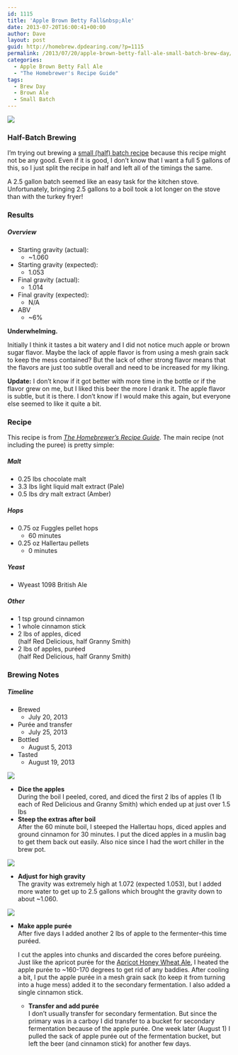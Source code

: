 ```yaml
---
id: 1115
title: 'Apple Brown Betty Fall&nbsp;Ale'
date: 2013-07-20T16:00:41+00:00
author: Dave
layout: post
guid: http://homebrew.dpdearing.com/?p=1115
permalink: /2013/07/20/apple-brown-betty-fall-ale-small-batch-brew-day/
categories:
  - Apple Brown Betty Fall Ale
  - "The Homebrewer's Recipe Guide"
tags:
  - Brew Day
  - Brown Ale
  - Small Batch
---
```

<img class="aligncenter" src="/wp-content/uploads/2013/07/20130725-231754-667x500.jpg" />

### Half-Batch Brewing

I&#8217;m trying out brewing a <a href="http://byo.com/stories/item/1378-small-scale-brewing" target="_blank">small (half) batch recipe</a> because this recipe might not be any good. Even if it is good, I don&#8217;t know that I want a full 5 gallons of this, so I just split the recipe in half and left all of the timings the same.

A 2.5 gallon batch seemed like an easy task for the kitchen stove. Unfortunately, bringing 2.5 gallons to a boil took a lot longer on the stove than with the turkey fryer!

<!--more-->

### Results

##### Overview

  * Starting gravity (actual): 
      * ~1.060
  * Starting gravity (expected): 
      * 1.053
  * Final gravity (actual): 
      * 1.014
  * Final gravity (expected): 
      * N/A
  * ABV 
      * ~6% 

**Underwhelming.**

Initially I think it tastes a bit watery and I did not notice much apple or brown sugar flavor. Maybe the lack of apple flavor is from using a mesh grain sack to keep the mess contained? But the lack of other strong flavor means that the flavors are just too subtle overall and need to be increased for my liking.

**Update:** I don&#8217;t know if it got better with more time in the bottle or if the flavor grew on me, but I liked this beer the more I drank it. The apple flavor is subtle, but it is there. I don&#8217;t know if I would make this again, but everyone else seemed to like it quite a bit.

### Recipe

This recipe is from [_The Homebrewer&#8217;s Recipe Guide_](http://www.amazon.com/gp/product/0684829215/ref=as_li_qf_sp_asin_il_tl?ie=UTF8&camp=1789&creative=9325&creativeASIN=0684829215&linkCode=as2&tag=seatthomeb-20&linkId=LYRBZP5QN7XKUUPI). The main recipe (not including the puree) is pretty simple:

##### Malt

  * 0.25 lbs chocolate malt
  * 3.3 lbs light liquid malt extract (Pale)
  * 0.5 lbs dry malt extract (Amber)

##### Hops

  * 0.75 oz Fuggles pellet hops 
      * 60 minutes
  * 0.25 oz Hallertau pellets 
      * 0 minutes

##### Yeast

  * Wyeast 1098 British Ale

##### Other

  * 1 tsp ground cinnamon
  * 1 whole cinnamon stick
  * 2 lbs of apples, diced  
    (half Red Delicious, half Granny Smith)
  * 2 lbs of apples, puréed  
    (half Red Delicious, half Granny Smith) 

### Brewing Notes

##### Timeline

  * Brewed 
      * July 20, 2013
  * Purée and transfer 
      * July 25, 2013
  * Bottled 
      * August 5, 2013
  * Tasted 
      * August 19, 2013 

<img class="alignright" src="/wp-content/uploads/2013/07/20130725-230948-375x500.jpg" /> 

  * **Dice the apples**  
    During the boil I peeled, cored, and diced the first 2 lbs of apples (1 lb each of Red Delicious and Granny Smith) which ended up at just over 1.5 lbs
  * **Steep the extras after boil**  
    After the 60 minute boil, I steeped the Hallertau hops, diced apples and ground cinnamon for 30 minutes. I put the diced apples in a muslin bag to get them back out easily. Also nice since I had the wort chiller in the brew pot.

<img class="aligncenter" src="/wp-content/uploads/2013/07/20130720-1735281-667x500.jpg" /> 

  * **Adjust for high gravity**  
    The gravity was extremely high at 1.072 (expected 1.053), but I added more water to get up to 2.5 gallons which brought the gravity down to about ~1.060.

<img class="alignright" src="/wp-content/uploads/2013/07/20130725-222908-375x500.jpg" /> 

  * **Make apple purée**  
    After five days I added another 2 lbs of apple to the fermenter&#8211;this time puréed.</p> 
    I cut the apples into chunks and discarded the cores before puréeing. Just like the apricot purée for the [Apricot Honey Wheat Ale](http://seattlehomebrew.com/2013/06/09/apricot-honey-wheat-ale-brewday), I heated the apple purée to ~160-170 degrees to get rid of any baddies. After cooling a bit, I put the apple purée in a mesh grain sack (to keep it from turning into a huge mess) added it to the secondary fermentation. I also added a single cinnamon stick.</li> 
    
      * **Transfer and add purée**  
        I don&#8217;t usually transfer for secondary fermentation. But since the primary was in a carboy I did transfer to a bucket for secondary fermentation because of the apple purée. One week later (August 1) I pulled the sack of apple purée out of the fermentation bucket, but left the beer (and cinnamon stick) for another few days.</ul>